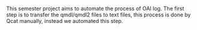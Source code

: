 This semester project aims to automate the process of OAI log.
The first step is to transfer the qmdl/qmdl2 files to text files, this process is done by Qcat manually, instead we automated this step.
